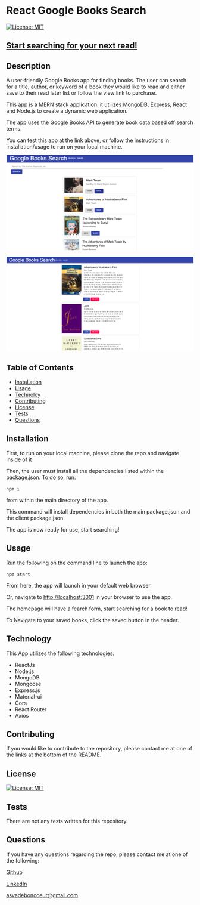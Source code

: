 
# React Google Books Search


[![License: MIT](https://img.shields.io/badge/License-MIT-blue)](https://opensource.org/licenses/MIT)






## [Start searching for your next read!](https://afternoon-retreat-30126.herokuapp.com/)



## Description

A user-friendly Google Books app for finding books. The user can search for a title, author, or keyword of a book they would like to read and either save to their read later list or follow the view link to purchase.

This app is a MERN stack application. it utilizes MongoDB, Express, React and Node.js to create a dynamic web application.

The app uses the Google Books API to generate book data based off search terms.

You can test this app at the link above, or follow the instructions in installation/usage to run on your local machine. 



![screenshot1](./screenshots/screenshot1.png)



![screenshot2](./screenshots/screenshot2.png)



## Table of Contents

- [Installation](#installation)
- [Usage](#usage)
- [Technoloy](#technology)
- [Contributing](#contributing)
- [License](#license)
- [Tests](#test)
- [Questions](#questions)




## Installation

 First, to run on your local machine, please clone the repo and navigate inside of it

 Then, the user must install all the dependencies listed within the package.json. To do so, run:

 ```
 npm i
 ```

 from within the main directory of the app.

 This command will install dependencies in both the main package.json and the client package.json

 The app is now ready for use, start searching!



## Usage

Run the following on the command line to launch the app:

```
npm start
```

From here, the app will launch in your default web browser.  

Or, navigate to [http://localhost:3001](http://localhost:3001/) in your browser to use the app.

The homepage will have a fearch form, start searching for a book to read!

To Navigate to your saved books, click the saved button in the header.



## Technology

This App utilizes the following technologies:

  - ReactJs
  - Node.js
  - MongoDB
  - Mongoose
  - Express.js
  - Material-ui
  - Cors
  - React Router
  - Axios
  

## Contributing

If you would like to contribute to the repository, please contact me at one of the links at the bottom of the README.



## License

[![License: MIT](https://img.shields.io/badge/License-MIT-blue)](https://opensource.org/licenses/MIT)



## Tests

  There are not any tests written for this repository.



## Questions

  If you have any questions regarding the repo, please contact me at one of the following:
    
  [Github](https://github.com/Alexva397)

  [LinkedIn](https://www.linkedin.com/in/alexander-vadeboncoeur-287039aa/)

  [asvadeboncoeur@gmail.com](mailto:asvadeboncoeur@gmail.com)



